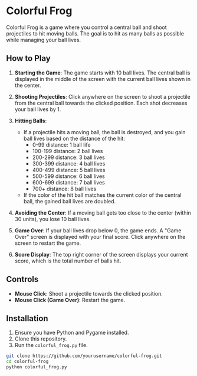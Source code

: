 # Colorful Frog

Colorful Frog is a game where you control a central ball and shoot projectiles to hit moving balls. The goal is to hit as many balls as possible while managing your ball lives.

## How to Play

1. **Starting the Game**: The game starts with 10 ball lives. The central ball is displayed in the middle of the screen with the current ball lives shown in the center.

2. **Shooting Projectiles**: Click anywhere on the screen to shoot a projectile from the central ball towards the clicked position. Each shot decreases your ball lives by 1.

3. **Hitting Balls**: 
   - If a projectile hits a moving ball, the ball is destroyed, and you gain ball lives based on the distance of the hit:
     - 0-99 distance: 1 ball life
     - 100-199 distance: 2 ball lives
     - 200-299 distance: 3 ball lives
     - 300-399 distance: 4 ball lives
     - 400-499 distance: 5 ball lives
     - 500-599 distance: 6 ball lives
     - 600-699 distance: 7 ball lives
     - 700+ distance: 8 ball lives
   - If the color of the hit ball matches the current color of the central ball, the gained ball lives are doubled.

4. **Avoiding the Center**: If a moving ball gets too close to the center (within 30 units), you lose 10 ball lives.

5. **Game Over**: If your ball lives drop below 0, the game ends. A "Game Over" screen is displayed with your final score. Click anywhere on the screen to restart the game.

6. **Score Display**: The top right corner of the screen displays your current score, which is the total number of balls hit.

## Controls

- **Mouse Click**: Shoot a projectile towards the clicked position.
- **Mouse Click (Game Over)**: Restart the game.

## Installation

1. Ensure you have Python and Pygame installed.
2. Clone this repository.
3. Run the `colorful_frog.py` file.

```bash
git clone https://github.com/yourusername/colorful-frog.git
cd colorful-frog
python colorful_frog.py
